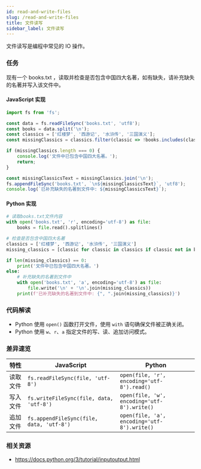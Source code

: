 ```yaml
---
id: read-and-write-files
slug: /read-and-write-files
title: 文件读写
sidebar_label: 文件读写
---
```


文件读写是编程中常见的 IO 操作。

### 任务

现有一个 books.txt ，读取并检查是否包含中国四大名著，如有缺失，请补充缺失的名著并写入该文件中。

#### JavaScript 实现
```javascript
import fs from 'fs';

const data = fs.readFileSync('books.txt', 'utf8');
const books = data.split('\n');
const classics = ['红楼梦', '西游记', '水浒传', '三国演义'];
const missingClassics = classics.filter(classic => !books.includes(classic));

if (missingClassics.length === 0) {
    console.log('文件中已包含中国四大名著。');
    return;
}

const missingClassicsText = missingClassics.join('\n');
fs.appendFileSync('books.txt', `\n${missingClassicsText}`, 'utf8');
console.log(`已补充缺失的名著到文件中: ${missingClassicsText}`);
```

#### Python 实现
```python
# 读取books.txt文件内容
with open('books.txt', 'r', encoding='utf-8') as file:
    books = file.read().splitlines()

# 检查是否包含中国四大名著
classics = ['红楼梦', '西游记', '水浒传', '三国演义']
missing_classics = [classic for classic in classics if classic not in books]

if len(missing_classics) == 0:
    print('文件中已包含中国四大名著。')
else:
    # 补充缺失的名著到文件中
    with open('books.txt', 'a', encoding='utf-8') as file:
        file.write('\n' + '\n'.join(missing_classics))
    print(f'已补充缺失的名著到文件中: {", ".join(missing_classics)}')
```

### 代码解读

- Python 使用 `open()` 函数打开文件，使用 `with` 语句确保文件被正确关闭。
- Python 使用 `w`、`r`、`a` 指定文件的写、读、追加访问模式。

### 差异速览

| 特性               | JavaScript                              | Python                                  |
|-----------------------|-----------------------------------------|-----------------------------------------|
| 读取文件             | `fs.readFileSync(file, 'utf-8')`       | `open(file, 'r', encoding='utf-8').read()`     |
| 写入文件         | `fs.writeFileSync(file, data, 'utf-8')` | `open(file, 'w', encoding='utf-8').write()`     |
| 追加文件        | `fs.appendFileSync(file, data, 'utf-8')` | `open(file, 'a', encoding='utf-8').write()`     |

### 相关资源

- https://docs.python.org/3/tutorial/inputoutput.html

